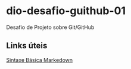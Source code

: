 # dio-desafio-guithub-01
Desafio de Projeto sobre Git/GitHub

## Links úteis
[Sintaxe Básica Markedown](https://www.markdownguide.org/getting-started/)
